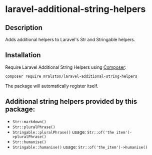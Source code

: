# laravel-additional-string-helpers

## Description

Adds additional helpers to Laravel's Str and Stringable helpers.

## Installation

Require Laravel Additional String Helpers using [Composer](https://getcomposer.org):

```bash
composer require mralston/laravel-additional-string-helpers
```

The package will automatically register itself.

## Additional string helpers provided by this package:

- `Str::markdown()`
- `Str::pluralPhrase()`
- `Stringable::pluralPhrase()` usage: `Str::of('the item')->pluralPhrase()`
- `Str::humanise()`
- `Stringable::humanise()` usage: `Str::of('the_item')->humanise()`